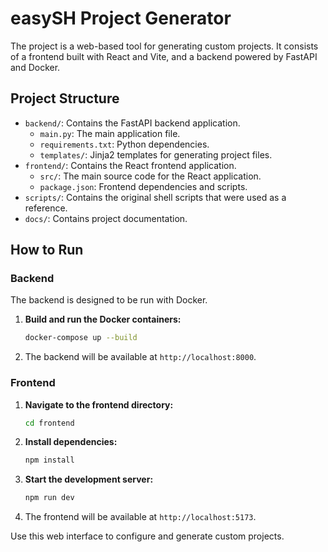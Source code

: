 # easySH Project Generator

The project is a web-based tool for generating custom projects. It consists of a frontend built with React and Vite, and a backend powered by FastAPI and Docker.

## Project Structure

- `backend/`: Contains the FastAPI backend application.
  - `main.py`: The main application file.
  - `requirements.txt`: Python dependencies.
  - `templates/`: Jinja2 templates for generating project files.
- `frontend/`: Contains the React frontend application.
  - `src/`: The main source code for the React application.
  - `package.json`: Frontend dependencies and scripts.
- `scripts/`: Contains the original shell scripts that were used as a reference.
- `docs/`: Contains project documentation.

## How to Run

### Backend

The backend is designed to be run with Docker.

1.  **Build and run the Docker containers:**

    ```bash
    docker-compose up --build
    ```

2.  The backend will be available at `http://localhost:8000`.

### Frontend

1.  **Navigate to the frontend directory:**

    ```bash
    cd frontend
    ```

2.  **Install dependencies:**

    ```bash
    npm install
    ```

3.  **Start the development server:**

    ```bash
    npm run dev
    ```

4.  The frontend will be available at `http://localhost:5173`.

Use this web interface to configure and generate custom projects.
